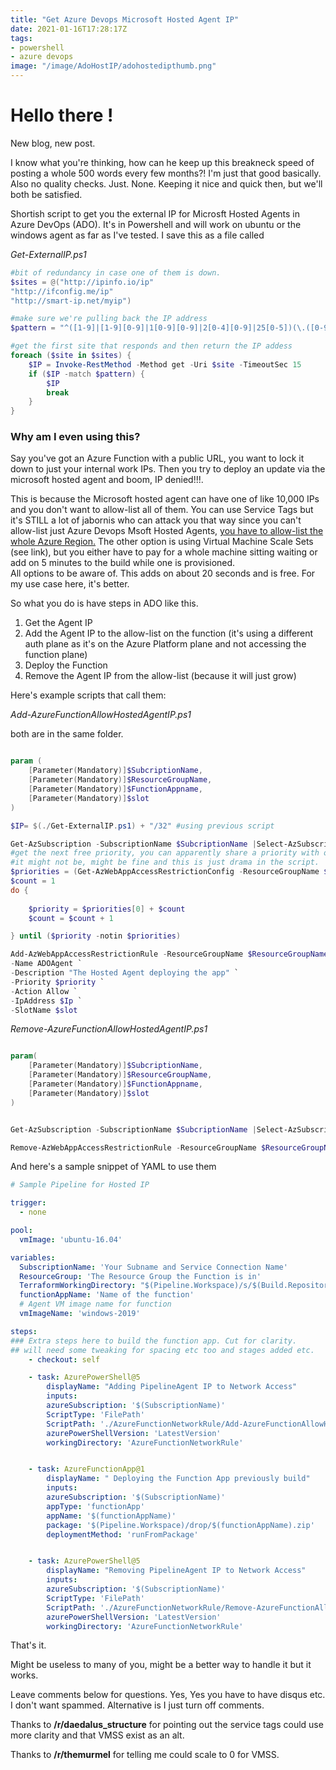 ```yaml
---
title: "Get Azure Devops Microsoft Hosted Agent IP"
date: 2021-01-16T17:28:17Z
tags: 
- powershell
- azure devops
image: "/image/AdoHostIP/adohostedipthumb.png"
---
```


# Hello there ! 
New blog, new post.  

I know what you're thinking, how can he keep up this breakneck speed of posting a whole 500 words every few months?!
I'm just that good basically. Also no quality checks. Just. None. 
Keeping it nice and quick then, but we'll both be satisfied. 

Shortish script to get you the external IP for Microsft Hosted Agents in Azure DevOps (ADO).
It's in Powershell and will work on ubuntu or the windows agent as far as I've tested. 
I save this as a file called 

*Get-ExternalIP.ps1*

``` powershell 
#bit of redundancy in case one of them is down.
$sites = @("http://ipinfo.io/ip"
"http://ifconfig.me/ip"
"http://smart-ip.net/myip")

#make sure we're pulling back the IP address
$pattern = "^([1-9]|[1-9][0-9]|1[0-9][0-9]|2[0-4][0-9]|25[0-5])(\.([0-9]|[1-9][0-9]|1[0-9][0-9]|2[0-4][0-9]|25[0-5])){3}$"

#get the first site that responds and then return the IP addess
foreach ($site in $sites) {
    $IP = Invoke-RestMethod -Method get -Uri $site -TimeoutSec 15
    if ($IP -match $pattern) {
        $IP 
        break
    }
}

```

### Why am I even using this?

Say you've got an Azure Function with a public URL, you want to lock it down to just your internal work IPs.
Then you try to deploy an update via the microsoft hosted agent and boom, IP denied!!!.

This is because the Microsoft hosted agent can have one of like 10,000 IPs and you don't want to allow-list all of them.
You can use Service Tags but it's STILL a lot of jabornis who can attack you that way since you can't allow-list just Azure Devops Msoft Hosted Agents, [you have to allow-list the whole Azure Region.](https://devblogs.microsoft.com/devops/azure-devops-service-tag-released/#:~:text=Service%20Tags%20are%20a%20convenient%20way%20for%20customers,NSGs%20or%20firewalls%20programmatically%20using%20Powershell%20and%20CLI.)
The other option is using Virtual Machine Scale Sets (see link), but you either have to pay for a whole machine sitting waiting or add on 5 minutes to the build while one is provisioned.  
All options to be aware of. This adds on about 20 seconds and is free. For my use case here, it's better.  


So what you do is have steps in ADO like this.

1. Get the Agent IP
2. Add the Agent IP to the allow-list on the function (it's using a different auth plane as it's on the Azure Platform plane and not accessing the function plane)
3. Deploy the Function
4. Remove the Agent IP from the allow-list (because it will just grow)


Here's example scripts that call them:

*Add-AzureFunctionAllowHostedAgentIP.ps1*

both are in the same folder. 

```Powershell

param (
    [Parameter(Mandatory)]$SubcriptionName,
    [Parameter(Mandatory)]$ResourceGroupName,
    [Parameter(Mandatory)]$FunctionAppname, 
    [Parameter(Mandatory)]$slot 
)

$IP= $(./Get-ExternalIP.ps1) + "/32" #using previous script

Get-AzSubscription -SubscriptionName $SubcriptionName |Select-AzSubscription
#get the next free priority, you can apparently share a priority with other things but it seems bad practice. 
#it might not be, might be fine and this is just drama in the script. 
$priorities = (Get-AzWebAppAccessRestrictionConfig -ResourceGroupName $ResourceGroupName -Name $FunctionAppname -SlotName $slot).MainSiteAccessRestrictions.Priority| Sort-Object 
$count = 1
do {
    
    $priority = $priorities[0] + $count
    $count = $count + 1

} until ($priority -notin $priorities)

Add-AzWebAppAccessRestrictionRule -ResourceGroupName $ResourceGroupName -WebAppName $FunctionAppname `
-Name ADOAgent `
-Description "The Hosted Agent deploying the app" `
-Priority $priority `
-Action Allow `
-IpAddress $Ip `
-SlotName $slot
```


*Remove-AzureFunctionAllowHostedAgentIP.ps1*


```Powershell

param(
    [Parameter(Mandatory)]$SubcriptionName, 
    [Parameter(Mandatory)]$ResourceGroupName,
    [Parameter(Mandatory)]$FunctionAppname,
    [Parameter(Mandatory)]$slot 
)


Get-AzSubscription -SubscriptionName $SubcriptionName |Select-AzSubscription

Remove-AzWebAppAccessRestrictionRule -ResourceGroupName $ResourceGroupName -WebAppName $FunctionAppname -Name ADOAgent -SlotName $slot

```


And here's a sample snippet of YAML to use them

```yaml
# Sample Pipeline for Hosted IP

trigger:
  - none

pool:
  vmImage: 'ubuntu-16.04'

variables: 
  SubscriptionName: 'Your Subname and Service Connection Name'
  ResourceGroup: 'The Resource Group the Function is in'
  TerraformWorkingDirectory: "$(Pipeline.Workspace)/s/$(Build.Repository.Name)"
  functionAppName: 'Name of the function'
  # Agent VM image name for function
  vmImageName: 'windows-2019'

steps:
### Extra steps here to build the function app. Cut for clarity.
## will need some tweaking for spacing etc too and stages added etc. 
    - checkout: self

    - task: AzurePowerShell@5
        displayName: "Adding PipelineAgent IP to Network Access"
        inputs:
        azureSubscription: '$(SubscriptionName)'
        ScriptType: 'FilePath'
        ScriptPath: './AzureFunctionNetworkRule/Add-AzureFunctionAllowHostedAgentIP.ps1'
        azurePowerShellVersion: 'LatestVersion'
        workingDirectory: 'AzureFunctionNetworkRule'


    - task: AzureFunctionApp@1
        displayName: " Deploying the Function App previously build"
        inputs:
        azureSubscription: '$(SubscriptionName)'
        appType: 'functionApp'
        appName: '$(functionAppName)'
        package: '$(Pipeline.Workspace)/drop/$(functionAppName).zip'
        deploymentMethod: 'runFromPackage'


    - task: AzurePowerShell@5
        displayName: "Removing PipelineAgent IP to Network Access"
        inputs:
        azureSubscription: '$(SubscriptionName)'
        ScriptType: 'FilePath'
        ScriptPath: './AzureFunctionNetworkRule/Remove-AzureFunctionAllowHostedAgentIP.ps1'
        azurePowerShellVersion: 'LatestVersion'
        workingDirectory: 'AzureFunctionNetworkRule'


```

That's it. 

Might be useless to many of you, might be a better way to handle it but it works.  

Leave comments below for questions. Yes, Yes you have to have disqus etc. I don't want spammed.
Alternative is I just turn off comments. 

Thanks to  **/r/daedalus_structure** for pointing out the service tags could use more clarity and that VMSS exist as an alt.

Thanks to **/r/themurmel** for telling me could scale to 0 for VMSS.